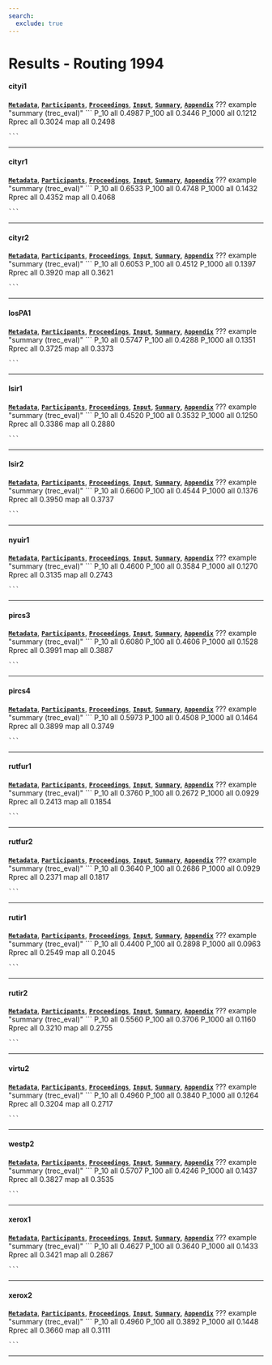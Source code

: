 ```yaml
---
search:
  exclude: true
---
```


# Results - Routing 1994 

#### cityi1 
[**`Metadata`**](./runs.md#cityi1), [**`Participants`**](./participants.md#city), [**`Proceedings`**](./proceedings.md#okapi-at-trec-3), [**`Input`**](https://trec.nist.gov/results/trec3/trec3.results.input/routing/input.cityi1.gz), [**`Summary`**](https://trec.nist.gov/results/trec3/trec3.results.summary/routing/summary.cityi1.gz), [**`Appendix`**](https://trec.nist.gov/pubs/trec3/appendices/A/routing.list.graphs.ps.gz)
??? example "summary (trec_eval)"
	```
	P_10		all 0.4987
	P_100		all 0.3446
	P_1000		all 0.1212
	Rprec		all 0.3024
	map			all 0.2498

	```
---
#### cityr1 
[**`Metadata`**](./runs.md#cityr1), [**`Participants`**](./participants.md#city), [**`Proceedings`**](./proceedings.md#okapi-at-trec-3), [**`Input`**](https://trec.nist.gov/results/trec3/trec3.results.input/routing/input.cityr1.gz), [**`Summary`**](https://trec.nist.gov/results/trec3/trec3.results.summary/routing/summary.cityr1.gz), [**`Appendix`**](https://trec.nist.gov/pubs/trec3/appendices/A/routing.list.graphs.ps.gz)
??? example "summary (trec_eval)"
	```
	P_10		all 0.6533
	P_100		all 0.4748
	P_1000		all 0.1432
	Rprec		all 0.4352
	map			all 0.4068

	```
---
#### cityr2 
[**`Metadata`**](./runs.md#cityr2), [**`Participants`**](./participants.md#city), [**`Proceedings`**](./proceedings.md#okapi-at-trec-3), [**`Input`**](https://trec.nist.gov/results/trec3/trec3.results.input/routing/input.cityr2.gz), [**`Summary`**](https://trec.nist.gov/results/trec3/trec3.results.summary/routing/summary.cityr2.gz), [**`Appendix`**](https://trec.nist.gov/pubs/trec3/appendices/A/routing.list.graphs.ps.gz)
??? example "summary (trec_eval)"
	```
	P_10		all 0.6053
	P_100		all 0.4512
	P_1000		all 0.1397
	Rprec		all 0.3920
	map			all 0.3621

	```
---
#### losPA1 
[**`Metadata`**](./runs.md#lospa1), [**`Participants`**](./participants.md#logicon), [**`Proceedings`**](./proceedings.md#research-in-automatic-profile-creation-and-relevance-ranking-with-lmds), [**`Input`**](https://trec.nist.gov/results/trec3/trec3.results.input/routing/input.losPA1.gz), [**`Summary`**](https://trec.nist.gov/results/trec3/trec3.results.summary/routing/summary.losPA1.gz), [**`Appendix`**](https://trec.nist.gov/pubs/trec3/appendices/A/routing.list.graphs.ps.gz)
??? example "summary (trec_eval)"
	```
	P_10		all 0.5747
	P_100		all 0.4288
	P_1000		all 0.1351
	Rprec		all 0.3725
	map			all 0.3373

	```
---
#### lsir1 
[**`Metadata`**](./runs.md#lsir1), [**`Participants`**](./participants.md#lsi), [**`Proceedings`**](./proceedings.md#latent-semantic-indexing-lsi-trec-3-report), [**`Input`**](https://trec.nist.gov/results/trec3/trec3.results.input/routing/input.lsir1.gz), [**`Summary`**](https://trec.nist.gov/results/trec3/trec3.results.summary/routing/summary.lsir1.gz), [**`Appendix`**](https://trec.nist.gov/pubs/trec3/appendices/A/routing.list.graphs.ps.gz)
??? example "summary (trec_eval)"
	```
	P_10		all 0.4520
	P_100		all 0.3532
	P_1000		all 0.1250
	Rprec		all 0.3386
	map			all 0.2880

	```
---
#### lsir2 
[**`Metadata`**](./runs.md#lsir2), [**`Participants`**](./participants.md#lsi), [**`Proceedings`**](./proceedings.md#latent-semantic-indexing-lsi-trec-3-report), [**`Input`**](https://trec.nist.gov/results/trec3/trec3.results.input/routing/input.lsir2.gz), [**`Summary`**](https://trec.nist.gov/results/trec3/trec3.results.summary/routing/summary.lsir2.gz), [**`Appendix`**](https://trec.nist.gov/pubs/trec3/appendices/A/routing.list.graphs.ps.gz)
??? example "summary (trec_eval)"
	```
	P_10		all 0.6600
	P_100		all 0.4544
	P_1000		all 0.1376
	Rprec		all 0.3950
	map			all 0.3737

	```
---
#### nyuir1 
[**`Metadata`**](./runs.md#nyuir1), [**`Participants`**](./participants.md#nyu), [**`Proceedings`**](./proceedings.md#natural-language-information-retrieval-trec-3-report), [**`Input`**](https://trec.nist.gov/results/trec3/trec3.results.input/routing/input.nyuir1.gz), [**`Summary`**](https://trec.nist.gov/results/trec3/trec3.results.summary/routing/summary.nyuir1.gz), [**`Appendix`**](https://trec.nist.gov/pubs/trec3/appendices/A/routing.list.graphs.ps.gz)
??? example "summary (trec_eval)"
	```
	P_10		all 0.4600
	P_100		all 0.3584
	P_1000		all 0.1270
	Rprec		all 0.3135
	map			all 0.2743

	```
---
#### pircs3 
[**`Metadata`**](./runs.md#pircs3), [**`Participants`**](./participants.md#queens), [**`Proceedings`**](./proceedings.md#trec-3-ad-hoc-routing-retrieval-and-thresholding-experiments-using-pircs), [**`Input`**](https://trec.nist.gov/results/trec3/trec3.results.input/routing/input.pircs3.gz), [**`Summary`**](https://trec.nist.gov/results/trec3/trec3.results.summary/routing/summary.pircs3.gz), [**`Appendix`**](https://trec.nist.gov/pubs/trec3/appendices/A/routing.list.graphs.ps.gz)
??? example "summary (trec_eval)"
	```
	P_10		all 0.6080
	P_100		all 0.4606
	P_1000		all 0.1528
	Rprec		all 0.3991
	map			all 0.3887

	```
---
#### pircs4 
[**`Metadata`**](./runs.md#pircs4), [**`Participants`**](./participants.md#queens), [**`Proceedings`**](./proceedings.md#trec-3-ad-hoc-routing-retrieval-and-thresholding-experiments-using-pircs), [**`Input`**](https://trec.nist.gov/results/trec3/trec3.results.input/routing/input.pircs4.gz), [**`Summary`**](https://trec.nist.gov/results/trec3/trec3.results.summary/routing/summary.pircs4.gz), [**`Appendix`**](https://trec.nist.gov/pubs/trec3/appendices/A/routing.list.graphs.ps.gz)
??? example "summary (trec_eval)"
	```
	P_10		all 0.5973
	P_100		all 0.4508
	P_1000		all 0.1464
	Rprec		all 0.3899
	map			all 0.3749

	```
---
#### rutfur1 
[**`Metadata`**](./runs.md#rutfur1), [**`Participants`**](./participants.md#kantor), [**`Proceedings`**](./proceedings.md#decision-level-data-fusion-for-routing-of-documents-in-the-trec3-context-a-base-case-analysis-of-worst-case-results), [**`Input`**](https://trec.nist.gov/results/trec3/trec3.results.input/routing/input.rutfur1.gz), [**`Summary`**](https://trec.nist.gov/results/trec3/trec3.results.summary/routing/summary.rutfur1.gz), [**`Appendix`**](https://trec.nist.gov/pubs/trec3/appendices/A/routing.list.graphs.ps.gz)
??? example "summary (trec_eval)"
	```
	P_10		all 0.3760
	P_100		all 0.2672
	P_1000		all 0.0929
	Rprec		all 0.2413
	map			all 0.1854

	```
---
#### rutfur2 
[**`Metadata`**](./runs.md#rutfur2), [**`Participants`**](./participants.md#kantor), [**`Proceedings`**](./proceedings.md#decision-level-data-fusion-for-routing-of-documents-in-the-trec3-context-a-base-case-analysis-of-worst-case-results), [**`Input`**](https://trec.nist.gov/results/trec3/trec3.results.input/routing/input.rutfur2.gz), [**`Summary`**](https://trec.nist.gov/results/trec3/trec3.results.summary/routing/summary.rutfur2.gz), [**`Appendix`**](https://trec.nist.gov/pubs/trec3/appendices/A/routing.list.graphs.ps.gz)
??? example "summary (trec_eval)"
	```
	P_10		all 0.3640
	P_100		all 0.2686
	P_1000		all 0.0929
	Rprec		all 0.2371
	map			all 0.1817

	```
---
#### rutir1 
[**`Metadata`**](./runs.md#rutir1), [**`Participants`**](./participants.md#rutgers), [**`Proceedings`**](./proceedings.md#new-tools-and-old-habits-the-interactive-searching-behavior-of-expert-online-searches-using-inquery), [**`Input`**](https://trec.nist.gov/results/trec3/trec3.results.input/routing/input.rutir1.gz), [**`Summary`**](https://trec.nist.gov/results/trec3/trec3.results.summary/routing/summary.rutir1.gz), [**`Appendix`**](https://trec.nist.gov/pubs/trec3/appendices/A/routing.list.graphs.ps.gz)
??? example "summary (trec_eval)"
	```
	P_10		all 0.4400
	P_100		all 0.2898
	P_1000		all 0.0963
	Rprec		all 0.2549
	map			all 0.2045

	```
---
#### rutir2 
[**`Metadata`**](./runs.md#rutir2), [**`Participants`**](./participants.md#rutgers), [**`Proceedings`**](./proceedings.md#new-tools-and-old-habits-the-interactive-searching-behavior-of-expert-online-searches-using-inquery), [**`Input`**](https://trec.nist.gov/results/trec3/trec3.results.input/routing/input.rutir2.gz), [**`Summary`**](https://trec.nist.gov/results/trec3/trec3.results.summary/routing/summary.rutir2.gz), [**`Appendix`**](https://trec.nist.gov/pubs/trec3/appendices/A/routing.list.graphs.ps.gz)
??? example "summary (trec_eval)"
	```
	P_10		all 0.5560
	P_100		all 0.3706
	P_1000		all 0.1160
	Rprec		all 0.3210
	map			all 0.2755

	```
---
#### virtu2 
[**`Metadata`**](./runs.md#virtu2), [**`Participants`**](./participants.md#nec), [**`Proceedings`**](./proceedings.md#information-retrieval-system-for-trec3), [**`Input`**](https://trec.nist.gov/results/trec3/trec3.results.input/routing/input.virtu2.gz), [**`Summary`**](https://trec.nist.gov/results/trec3/trec3.results.summary/routing/summary.virtu2.gz), [**`Appendix`**](https://trec.nist.gov/pubs/trec3/appendices/A/routing.list.graphs.ps.gz)
??? example "summary (trec_eval)"
	```
	P_10		all 0.4960
	P_100		all 0.3840
	P_1000		all 0.1264
	Rprec		all 0.3204
	map			all 0.2717

	```
---
#### westp2 
[**`Metadata`**](./runs.md#westp2), [**`Participants`**](./participants.md#westlaw), [**`Proceedings`**](./proceedings.md#trec-3-ad-hoc-retrieval-and-routing-experiments-using-the-win-system), [**`Input`**](https://trec.nist.gov/results/trec3/trec3.results.input/routing/input.westp2.gz), [**`Summary`**](https://trec.nist.gov/results/trec3/trec3.results.summary/routing/summary.westp2.gz), [**`Appendix`**](https://trec.nist.gov/pubs/trec3/appendices/A/routing.list.graphs.ps.gz)
??? example "summary (trec_eval)"
	```
	P_10		all 0.5707
	P_100		all 0.4246
	P_1000		all 0.1437
	Rprec		all 0.3827
	map			all 0.3535

	```
---
#### xerox1 
[**`Metadata`**](./runs.md#xerox1), [**`Participants`**](./participants.md#xerox), [**`Proceedings`**](./proceedings.md#xerox-trec-3-report-combining-exact-and-fuzzy-predictors), [**`Input`**](https://trec.nist.gov/results/trec3/trec3.results.input/routing/input.xerox1.gz), [**`Summary`**](https://trec.nist.gov/results/trec3/trec3.results.summary/routing/summary.xerox1.gz), [**`Appendix`**](https://trec.nist.gov/pubs/trec3/appendices/A/routing.list.graphs.ps.gz)
??? example "summary (trec_eval)"
	```
	P_10		all 0.4627
	P_100		all 0.3640
	P_1000		all 0.1433
	Rprec		all 0.3421
	map			all 0.2867

	```
---
#### xerox2 
[**`Metadata`**](./runs.md#xerox2), [**`Participants`**](./participants.md#xerox), [**`Proceedings`**](./proceedings.md#xerox-trec-3-report-combining-exact-and-fuzzy-predictors), [**`Input`**](https://trec.nist.gov/results/trec3/trec3.results.input/routing/input.xerox2.gz), [**`Summary`**](https://trec.nist.gov/results/trec3/trec3.results.summary/routing/summary.xerox2.gz), [**`Appendix`**](https://trec.nist.gov/pubs/trec3/appendices/A/routing.list.graphs.ps.gz)
??? example "summary (trec_eval)"
	```
	P_10		all 0.4960
	P_100		all 0.3892
	P_1000		all 0.1448
	Rprec		all 0.3660
	map			all 0.3111

	```
---
